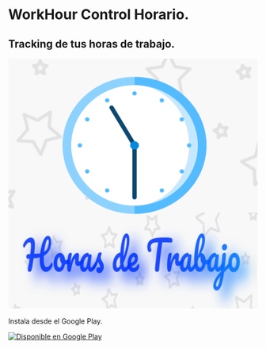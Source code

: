 **WorkHour** Control Horario.
====================

Tracking de tus horas de trabajo.
---------------------

![Gráficos Acumulados](/assets/img/t_512x512.png)

Instala desde el Google Play.

<a href='https://play.google.com/store/apps/details?id=com.naturalmotion.customstreetracer2&pcampaignid=pcampaignidMKT-Other-global-all-co-prtnr-py-PartBadge-Mar2515-1'><img alt='Disponible en Google Play' src='https://play.google.com/intl/en_us/badges/static/images/badges/es_badge_web_generic.png'/></a>
